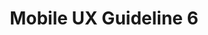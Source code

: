 ---
# This topic lives at
# https://digital.gov/topics/mobile-ux-guideline-6

# Topic Title
title: "Mobile UX Guideline 6"

# description — keep it short and clear
# summary: ""

# Weight
weight: 1

# For more information on managing topics,
# see https://github.com/GSA/digitalgov.gov/wiki/topics
---